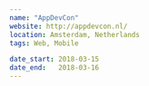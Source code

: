 ```yaml
---
name: "AppDevCon"
website: http://appdevcon.nl/
location: Amsterdam, Netherlands
tags: Web, Mobile

date_start: 2018-03-15
date_end:   2018-03-16
---
```


